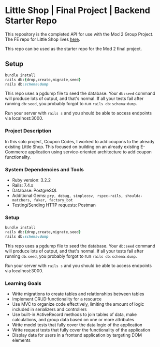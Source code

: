 # Little Shop | Final Project | Backend Starter Repo

This repository is the completed API for use with the Mod 2 Group Project. The FE repo for Little Shop lives [here](https://github.com/turingschool-examples/little-shop-fe-vite).

This repo can be used as the starter repo for the Mod 2 final project.

## Setup

```ruby
bundle install
rails db:{drop,create,migrate,seed}
rails db:schema:dump
```

This repo uses a pgdump file to seed the database. Your `db:seed` command will produce lots of output, and that's normal. If all your tests fail after running `db:seed`, you probably forgot to run `rails db:schema:dump`. 

Run your server with `rails s` and you should be able to access endpoints via localhost:3000.

### Project Description
In this solo project, Coupon Codes, I worked to add coupons to the already existing Little Shop. This focused on building on an already existing E-Commerce application using service-oriented architecture to add coupon functionality.

### System Dependencies and Tools
* Ruby version: 3.2.2
* Rails: 7.4.x 
* Database: PostgreSQL 
* Additional Gems: `pry, debug, simplecov, rspec-rails, shoulda-matchers, faker, factory_bot`
* Testing/Sending HTTP requests: Postman

### Setup
```ruby
bundle install
rails db:{drop,create,migrate,seed}
rails db:schema:dump
```

This repo uses a pgdump file to seed the database. Your `db:seed` command will produce lots of output, and that's normal. If all your tests fail after running `db:seed`, you probably forgot to run `rails db:schema:dump`. 

Run your server with `rails s` and you should be able to access endpoints via localhost:3000.

### Learning Goals
* Write migrations to create tables and relationships between tables
* Implement CRUD functionality for a resource
* Use MVC to organize code effectively, limiting the amount of logic included in serializers and controllers
* Use built-in ActiveRecord methods to join tables of data, make calculations, and group data based on one or more attributes
* Write model tests that fully cover the data logic of the application
* Write request tests that fully cover the functionality of the application
* Display data for users in a frontend application by targeting DOM elements

